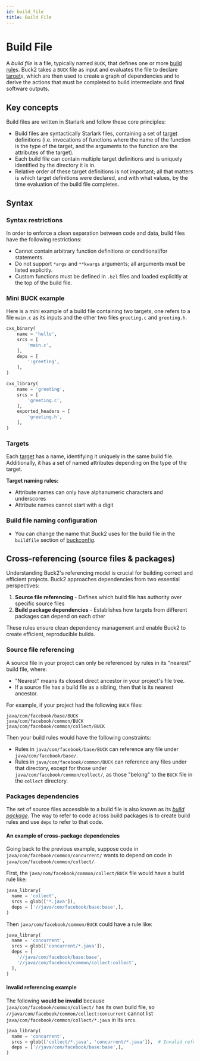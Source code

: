```yaml
---
id: build_file
title: Build File
---
```


# Build File

A _build file_ is a file, typically named `BUCK`, that defines one or more
[build rule](build_rule.md)s. Buck2 takes a `BUCK` file as input and evaluates
the file to declare [target](build_target.md)s, which are then used to create a
graph of dependencies and to derive the actions that must be completed to build
intermediate and final software outputs.

## Key concepts

Build files are written in Starlark and follow these core principles:

- Build files are syntactically Starlark files, containing a set of
  [target](build_target.md) definitions (i.e. invocations of functions where the
  name of the function is the type of the target, and the arguments to the
  function are the attributes of the target).
- Each build file can contain multiple target definitions and is uniquely
  identified by the directory it is in.
- Relative order of these target definitions is not important; all that matters
  is which target definitions were declared, and with what values, by the time
  evaluation of the build file completes.

## Syntax

### Syntax restrictions

In order to enforce a clean separation between code and data, build files have
the following restrictions:

- Cannot contain arbitrary function definitions or conditional/for statements.
- Do not support `*args` and `**kwargs` arguments; all arguments must be listed
  explicitly.
- Custom functions must be defined in `.bzl` files and loaded explicitly at the
  top of the build file.

### Mini BUCK example

Here is a mini example of a build file containing two targets, one refers to a
file `main.c` as its inputs and the other two files `greeting.c` and
`greeting.h`.

```python
cxx_binary(
    name = 'hello',
    srcs = [
        'main.c',
    ],
    deps = [
        ':greeting',
    ],
)

cxx_library(
    name = 'greeting',
    srcs = [
        'greeting.c',
    ],
    exported_headers = [
        'greeting.h',
    ],
)
```

### Targets

Each [target](build_target.md) has a name, identifying it uniquely in the same
build file. Additionally, it has a set of named attributes depending on the type
of the target.

**Target naming rules:**

- Attribute names can only have alphanumeric characters and underscores
- Attribute names cannot start with a digit

### Build file naming configuration

- You can change the name that Buck2 uses for the build file in the `buildfile`
  section of [buckconfig](glossary.md#buckconfig).

## Cross-referencing (source files & packages)

Understanding Buck2's referencing model is crucial for building correct and
efficient projects. Buck2 approaches dependencies from two essential
perspectives:

1. **Source file referencing** - Defines which build file has authority over
   specific source files
2. **Build package dependencies** - Establishes how targets from different
   packages can depend on each other

These rules ensure clean dependency management and enable Buck2 to create
efficient, reproducible builds.

### Source file referencing

A source file in your project can only be referenced by rules in its "nearest"
build file, where:

- "Nearest" means its closest direct ancestor in your project's file tree.
- If a source file has a build file as a sibling, then that is its nearest
  ancestor.

For example, if your project had the following `BUCK` files:

```
java/com/facebook/base/BUCK
java/com/facebook/common/BUCK
java/com/facebook/common/collect/BUCK
```

Then your build rules would have the following constraints:

- Rules in `java/com/facebook/base/BUCK` can reference any file under
  `java/com/facebook/base/`.
- Rules in `java/com/facebook/common/BUCK` can reference any files under that
  directory, except for those under `java/com/facebook/common/collect/`, as
  those "belong" to the `BUCK` file in the `collect` directory.

### Packages dependencies

The set of source files accessible to a build file is also known as its
[_build package_](key_concepts.md#packages). The way to refer to code across
build packages is to create build rules and use `deps` to refer to that code.

#### An example of cross-package dependencies

Going back to the previous example, suppose code in
`java/com/facebook/common/concurrent/` wants to depend on code in
`java/com/facebook/common/collect/`.

First, the `java/com/facebook/common/collect/BUCK` file would have a build rule
like:

```python
java_library(
  name = 'collect',
  srcs = glob(['*.java']),
  deps = ['//java/com/facebook/base:base',],
)
```

Then `java/com/facebook/common/BUCK` could have a rule like:

```python
java_library(
  name = 'concurrent',
  srcs = glob(['concurrent/*.java']),
  deps = [
    '//java/com/facebook/base:base',
    '//java/com/facebook/common/collect:collect',
  ],
)
```

#### Invalid referencing example

The following **would be invalid** because `java/com/facebook/common/collect/`
has its own build file, so `//java/com/facebook/common/collect:concurrent`
cannot list `java/com/facebook/common/collect/*.java` in its `srcs`.

```python
java_library(
  name = 'concurrent',
  srcs = glob(['collect/*.java', 'concurrent/*.java']),  # Invalid reference
  deps = ['//java/com/facebook/base:base',],
)
```
